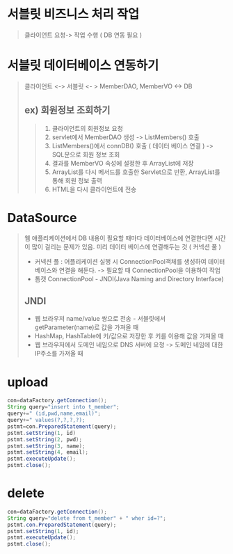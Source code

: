 # 서블릿 비즈니스 처리 작업
> 클라이언트 요청-> 작업 수행 ( DB 연동 필요 )

# 서블릿 데이터베이스 연동하기
> 클라이언트 <-> 서블릿 <- > MemberDAO, MemberVO <-> DB    
> ## ex) 회원정보 조회하기
> > 1. 클라이언트의 회원정보 요청
> > 2. servlet에서 MemberDAO 생성 -> ListMembers() 호출
> > 3. ListMembers()에서 connDB() 호출 ( 데이터 베이스 연결 ) -> SQL문으로 회원 정보 조회
> > 4. 결과를 MemberVO 속성에 설정한 후 ArrayList에 저장
> > 5. ArrayList를 다시 메서드를 호출한 Servlet으로 반환, ArrayList를 통해 회원 정보 출력
> > 6. HTML을 다시 클라이언트에 전송       


# DataSource
> 웹 애플리케이션에서 DB 내용이 필요할 때마다 데이터베이스에 연결한다면 시간이 많이 걸리는 문제가 있음.
> 미리 데이터 베이스에 연결해두는 것 ( 커넥션 풀 )
> * 커넥션 풀 : 어플리케이션 실행 시 ConnectionPool객체를 생성하여 데이터 베이스와 연결을 해둔다. -> 필요할 때 ConnectionPool을 이용하여 작업
> * 톰캣 ConnectionPool - JNDI(Java Naming and Directory Interface)    
> ## JNDI
> * 웹 브라우저 name/value 쌍으로 전송 - 서블릿에서 getParameter(name)로 값을 가져올 때
> * HashMap, HashTable에 키/값으로 저장한 후 키를 이용해 값을 가져올 때
> * 웹 브라우저에서 도메인 네임으로 DNS 서버에 요청 -> 도메인 네임에 대한 IP주소를 가져올 때

# upload
```java
con=dataFactory.getConnection();
String query="insert into t_member";
query+=" (id,pwd,name,email)";
query+=" values(?,?,?,?);
pstmt=con.PreparedStatement(query);
pstmt.setString(1, id)
pstmt.setString(2, pwd);
pstmt.setString(3, name);
pstmt.setString(4, email);
pstmt.executeUpdate();
pstmt.close();
```
# delete
```java
con=dataFactory.getConnection();
String query="delete from t_member" + " wher id=?";
pstmt.con.PreparedStatement(query);
pstmt.setString(1, id);
pstmt.executeUpdate();
pstmt.close();
```
